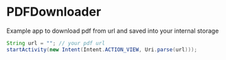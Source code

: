 # PDFDownloader
Example app to download pdf from url and saved into your internal storage

```java
String url = ""; // your pdf url
startActivity(new Intent(Intent.ACTION_VIEW, Uri.parse(url)));

```
